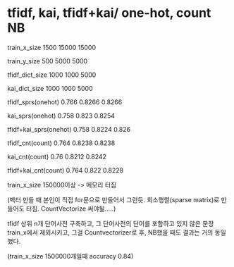 # tfidf, kai, tfidf+kai/ one-hot, count  NB

train_x_size          1500    15000   15000   

train_y_size          500     5000    5000

tfidf_dict_size       1000    1000    5000

kai_dict_size         1000    1000    5000

tfidf_sprs(onehot)    0.766   0.8266  0.8266

kai_sprs(onehot)      0.758   0.823   0.8254

tfidf+kai_sprs(onehot)   0.758   0.8224   0.826

tfidf_cnt(count)      0.764   0.8238  0.8238

kai_cnt(count)        0.76    0.8212  0.8242

tfidf+kai_cnt(count)  0.764   0.822   0.8228

train_x_size 150000이상 -> 메모리 터짐

(벡터 만들 때 본인이 직접 for문으로 만들어서 그런듯. 희소행렬(sparse matrix)로 만들어도 터짐. CountVectorize 써야됢.....)

tfidf 상위 n개 단어사전 구축하고, 그 단어사전의 단어를 포함하고 있지 않은 문장 train_x에서 제외시키고, 그걸 Countvectorizer로 후, NB했을 때도 결과는 거의 동일 했다.

(train_x_size 1500000개일때 accuracy 0.84)
